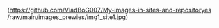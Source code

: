 (https://github.com/VladBoG007/My-images-in-sites-and-repositoryes
/raw/main/images_prewies/img1_site1.jpg)
